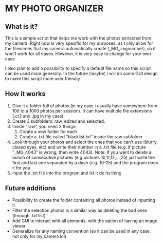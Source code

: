 # MY PHOTO ORGANIZER

## What is it?
This is a simple script that helps me work with the photos extracted from my camera. Right now is very specific for my purposes, as I only allow for the filenames that my camera automatically create (_MG_imgnumber), so it won't work for all cases. However, it is very easy to change for your own case

I also plan to add a possibility to specify a default file name so this script can be used more generally.
In the future (maybe) i will do some GUI design to make this script more user friendly

## How it works

1. Give it a folder full of photos (in my case i usually have somewhere from 100 to a 1000 photos per session). It can have multiple file extensions (.cr2 and .jpg in my case)
2. Create 3 subfolders: raw, edited and selected. 
3. Inside "raw", you need 2 things:
   1. Create a new folder for each 
   2. Create a .txt file called "blacklist.txt" inside the raw subfolder
4. Look through your photos and select the ones that you can't use (blurry, closed eyes, etc) and write their number in a .txt file (e.g. if picture "_MG_4043" is wrong, then write 4043). Note: if you want to delete a bunch of consecutive pictures (e.g pictures 10,11,12,...,25) just write the first and last one separated by a dash (e.g. 10-25) and the program does it for you
5. Input the .txt file into the program and let it do its thing

## Future additions
- Possibility to create the folder containing all photos instead of inputting it
- Filter the selection photos in a similar way as deleting the bad ones (through .txt list)
- Add GUI to interact with all elements, with the option of having an image viewer
- Generalize for any naming convention (so it can be used in any case, not only for my camera lol)
